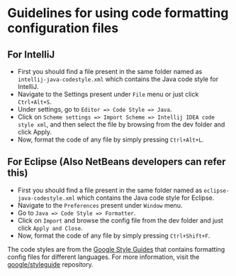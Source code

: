 # Guidelines for using code formatting configuration files

## For IntelliJ
- First you should find a file present in the same folder named as `intellij-java-codestyle.xml` which contains the Java code style for IntelliJ.
- Navigate to the Settings present under `File` menu or just click `Ctrl+Alt+S`.
- Under settings, go to `Editor => Code Style => Java`.
- Click on `Scheme settings => Import Scheme => Intellij IDEA code style xml`, and then select the file by browsing from the dev folder and click Apply.
- Now, format the code of any file by simply pressing `Ctrl+Alt+L`.

## For Eclipse (Also NetBeans developers can refer this)
- First you should find a file present in the same folder named as `eclipse-java-codestyle.xml` which contains the Java code style for Eclipse.
- Navigate to the `Preferences` present under `Window` menu.
- Go to `Java => Code Style => Formatter`.
- Click on `Import` and browse the config file from the dev folder and just click `Apply and Close`.
- Now, format the code of any file by simply pressing `Ctrl+Shift+F`.

The code styles are from the [Google Style Guides](https://google.github.io/styleguide/) that contains formatting config files for different languages. For more information, visit the [google/styleguide](https://github.com/google/styleguide) repository.
